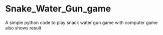 # Snake_Water_Gun_game
A simple python code to play snack water gun game with computer game also shows result 
